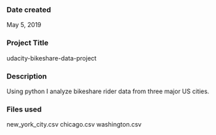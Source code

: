 ### Date created
May 5, 2019

### Project Title
udacity-bikeshare-data-project

### Description
Using python I analyze bikeshare rider data from three major US cities. 

### Files used
new_york_city.csv
chicago.csv
washington.csv



